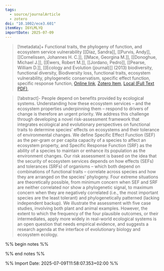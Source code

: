 ```yaml
---
tags:
  - source/journalArticle
  - zotero
doi: "10.1002/ece3.601"
itemKey: I6YLMLYQ
importDate: 2025-07-09
---
```

>[!metadata]+
> Functional traits, the phylogeny of function, and ecosystem service vulnerability
> [[Díaz, Sandra]], [[Purvis, Andy]], [[Cornelissen, Johannes H. C.]], [[Mace, Georgina M.]], [[Donoghue, Michael J.]], [[Ewers, Robert M.]], [[Jordano, Pedro]], [[Pearse, William D.]], 
> [[Ecology and Evolution (journal)]] (2013)
> biodiversity, functional diversity, Biodiversity loss, functional traits, ecosystem vulnerability, phylogenetic conservatism, specific effect function, specific response function, 
> [Online link](https://onlinelibrary.wiley.com/doi/abs/10.1002/ece3.601), [Zotero Item](zotero://select/library/items/I6YLMLYQ), [Local (Full Text PDF)](file://C:/Users/aburg/Documents/references/zotero/storage/LNLXGN4Z/Diaz2013_Functionaltraits.pdf), 

>[!abstract]-
>People depend on benefits provided by ecological systems. Understanding how these ecosystem services – and the ecosystem properties underpinning them – respond to drivers of change is therefore an urgent priority. We address this challenge through developing a novel risk-assessment framework that integrates ecological and evolutionary perspectives on functional traits to determine species’ effects on ecosystems and their tolerance of environmental changes. We define Specific Effect Function (SEF) as the per-gram or per capita capacity of a species to affect an ecosystem property, and Specific Response Function (SRF) as the ability of a species to maintain or enhance its population as the environment changes. Our risk assessment is based on the idea that the security of ecosystem services depends on how effects (SEFs) and tolerances (SRFs) of organisms – which both depend on combinations of functional traits – correlate across species and how they are arranged on the species’ phylogeny. Four extreme situations are theoretically possible, from minimum concern when SEF and SRF are neither correlated nor show a phylogenetic signal, to maximum concern when they are negatively correlated (i.e., the most important species are the least tolerant) and phylogenetically patterned (lacking independent backup). We illustrate the assessment with five case studies, involving both plant and animal examples. However, the extent to which the frequency of the four plausible outcomes, or their intermediates, apply more widely in real-world ecological systems is an open question that needs empirical evidence, and suggests a research agenda at the interface of evolutionary biology and ecosystem ecology.

%% begin notes %%

%% end notes %%

%% Import Date: 2025-07-09T11:58:07.353+02:00 %%
